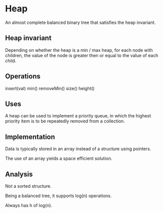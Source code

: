 Heap
====
An almost complete balanced binary tree that satisfies the heap invariant.


Heap invariant
--------------
Depending on whether the heap is a min / max heap, for each node with children, the value of the node is greater then or equal to the value of each child.


Operations
----------
insert(val)
min()
removeMin()
size()
height()


Uses
----
A heap can be used to implement a priority queue, in which the highest priority item is to be repeatedly removed from a collection.



Implementation
--------------
Data is typically stored in an array instead of a structure using pointers.

The use of an array yields a space efficient solution.



Analysis
--------
Not a sorted structure.

Being a balanced tree, it supports log(n) operations.

Always has h of log(n).



